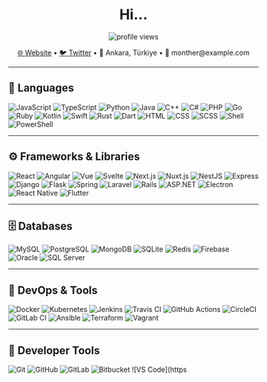 <h1 align="center">
  Hi<span id="dots">...</span>
</h1>

<p align="center">
  <img src="https://komarev.com/ghpvc/?username=monther&label=Profile%20views&color=0e75b6&style=flat" alt="profile views" />
</p>

<p align="center">
  <a href="https://monther.dev">🌐 Website</a> • 
  <a href="https://twitter.com/monther">🐦 Twitter</a> • 
  📍 Ankara, Türkiye • 
  📧 monther@example.com
</p>

---

## 🧠 Languages

![JavaScript](https://img.shields.io/badge/-JavaScript-F7DF1E?logo=javascript&logoColor=black)
![TypeScript](https://img.shields.io/badge/-TypeScript-3178C6?logo=typescript&logoColor=white)
![Python](https://img.shields.io/badge/-Python-3776AB?logo=python&logoColor=white)
![Java](https://img.shields.io/badge/-Java-007396?logo=java&logoColor=white)
![C++](https://img.shields.io/badge/-C++-00599C?logo=c%2b%2b&logoColor=white)
![C#](https://img.shields.io/badge/-C%23-239120?logo=c-sharp&logoColor=white)
![PHP](https://img.shields.io/badge/-PHP-777BB4?logo=php&logoColor=white)
![Go](https://img.shields.io/badge/-Go-00ADD8?logo=go&logoColor=white)
![Ruby](https://img.shields.io/badge/-Ruby-CC342D?logo=ruby&logoColor=white)
![Kotlin](https://img.shields.io/badge/-Kotlin-7F52FF?logo=kotlin&logoColor=white)
![Swift](https://img.shields.io/badge/-Swift-FA7343?logo=swift&logoColor=white)
![Rust](https://img.shields.io/badge/-Rust-000000?logo=rust&logoColor=white)
![Dart](https://img.shields.io/badge/-Dart-0175C2?logo=dart&logoColor=white)
![HTML](https://img.shields.io/badge/-HTML-E34F26?logo=html5&logoColor=white)
![CSS](https://img.shields.io/badge/-CSS-1572B6?logo=css3&logoColor=white)
![SCSS](https://img.shields.io/badge/-SCSS-CD6799?logo=sass&logoColor=white)
![Shell](https://img.shields.io/badge/-Shell-89E051?logo=gnu-bash&logoColor=white)
![PowerShell](https://img.shields.io/badge/-PowerShell-5391FE?logo=powershell&logoColor=white)

---

## ⚙️ Frameworks & Libraries

![React](https://img.shields.io/badge/-React-61DAFB?logo=react&logoColor=black)
![Angular](https://img.shields.io/badge/-Angular-DD0031?logo=angular&logoColor=white)
![Vue](https://img.shields.io/badge/-Vue-4FC08D?logo=vue.js&logoColor=white)
![Svelte](https://img.shields.io/badge/-Svelte-FF3E00?logo=svelte&logoColor=white)
![Next.js](https://img.shields.io/badge/-Next.js-000000?logo=next.js&logoColor=white)
![Nuxt.js](https://img.shields.io/badge/-Nuxt.js-00DC82?logo=nuxt.js&logoColor=white)
![NestJS](https://img.shields.io/badge/-NestJS-E0234E?logo=nestjs&logoColor=white)
![Express](https://img.shields.io/badge/-Express-000000?logo=express&logoColor=white)
![Django](https://img.shields.io/badge/-Django-092E20?logo=django&logoColor=white)
![Flask](https://img.shields.io/badge/-Flask-000000?logo=flask&logoColor=white)
![Spring](https://img.shields.io/badge/-Spring-6DB33F?logo=spring&logoColor=white)
![Laravel](https://img.shields.io/badge/-Laravel-FF2D20?logo=laravel&logoColor=white)
![Rails](https://img.shields.io/badge/-Rails-CC0000?logo=ruby-on-rails&logoColor=white)
![ASP.NET](https://img.shields.io/badge/-ASP.NET-512BD4?logo=dotnet&logoColor=white)
![Electron](https://img.shields.io/badge/-Electron-47848F?logo=electron&logoColor=white)
![React Native](https://img.shields.io/badge/-React%20Native-61DAFB?logo=react&logoColor=black)
![Flutter](https://img.shields.io/badge/-Flutter-02569B?logo=flutter&logoColor=white)

---

## 🗄️ Databases

![MySQL](https://img.shields.io/badge/-MySQL-4479A1?logo=mysql&logoColor=white)
![PostgreSQL](https://img.shields.io/badge/-PostgreSQL-336791?logo=postgresql&logoColor=white)
![MongoDB](https://img.shields.io/badge/-MongoDB-47A248?logo=mongodb&logoColor=white)
![SQLite](https://img.shields.io/badge/-SQLite-003B57?logo=sqlite&logoColor=white)
![Redis](https://img.shields.io/badge/-Redis-DC382D?logo=redis&logoColor=white)
![Firebase](https://img.shields.io/badge/-Firebase-FFCA28?logo=firebase&logoColor=black)
![Oracle](https://img.shields.io/badge/-Oracle-F80000?logo=oracle&logoColor=white)
![SQL Server](https://img.shields.io/badge/-SQL%20Server-CC2927?logo=microsoft-sql-server&logoColor=white)

---

## 🚀 DevOps & Tools

![Docker](https://img.shields.io/badge/-Docker-2496ED?logo=docker&logoColor=white)
![Kubernetes](https://img.shields.io/badge/-Kubernetes-326CE5?logo=kubernetes&logoColor=white)
![Jenkins](https://img.shields.io/badge/-Jenkins-D24939?logo=jenkins&logoColor=white)
![Travis CI](https://img.shields.io/badge/-Travis%20CI-3EAAAF?logo=travis&logoColor=white)
![GitHub Actions](https://img.shields.io/badge/-GitHub%20Actions-2088FF?logo=github-actions&logoColor=white)
![CircleCI](https://img.shields.io/badge/-CircleCI-343434?logo=circleci&logoColor=white)
![GitLab CI](https://img.shields.io/badge/-GitLab%20CI-FC6D26?logo=gitlab&logoColor=white)
![Ansible](https://img.shields.io/badge/-Ansible-000000?logo=ansible&logoColor=white)
![Terraform](https://img.shields.io/badge/-Terraform-623CE4?logo=terraform&logoColor=white)
![Vagrant](https://img.shields.io/badge/-Vagrant-1868F2?logo=vagrant&logoColor=white)

---

## 🧰 Developer Tools

![Git](https://img.shields.io/badge/-Git-F05032?logo=git&logoColor=white)
![GitHub](https://img.shields.io/badge/-GitHub-181717?logo=github&logoColor=white)
![GitLab](https://img.shields.io/badge/-GitLab-FC6D26?logo=gitlab&logoColor=white)
![Bitbucket](https://img.shields.io/badge/-Bitbucket-0052CC?logo=bitbucket&logoColor=white)
![VS Code](https
